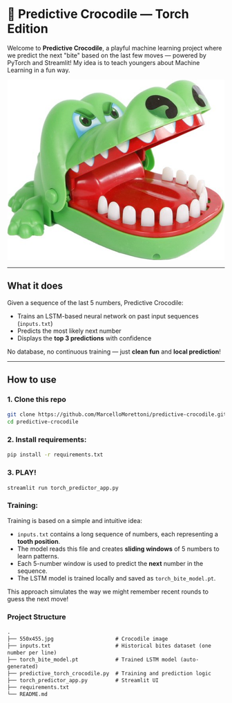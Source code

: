 # 🐊 Predictive Crocodile — Torch Edition

Welcome to **Predictive Crocodile**, a playful machine learning project where we predict the next "bite" based on the last few moves — powered by PyTorch and Streamlit!
My idea is to teach youngers about Machine Learning in a fun way.

![Crocodile Logo](550x455.jpg)

---

## What it does

Given a sequence of the last 5 numbers, Predictive Crocodile:
- Trains an LSTM-based neural network on past input sequences (`inputs.txt`)
- Predicts the most likely next number
- Displays the **top 3 predictions** with confidence

No database, no continuous training — just **clean fun** and **local prediction**!

---

## How to use

### 1. Clone this repo
```bash
git clone https://github.com/MarcelloMorettoni/predictive-crocodile.git
cd predictive-crocodile
```

### 2. Install requirements:
```bash
pip install -r requirements.txt
```

### 3. PLAY!
```bash
streamlit run torch_predictor_app.py
```

### Training:

Training is based on a simple and intuitive idea:

- `inputs.txt` contains a long sequence of numbers, each representing a **tooth position**.
- The model reads this file and creates **sliding windows** of 5 numbers to learn patterns.
- Each 5-number window is used to predict the **next** number in the sequence.
- The LSTM model is trained locally and saved as `torch_bite_model.pt`.

This approach simulates the way we might remember recent rounds to guess the next move!

### Project Structure
```
.
├── 550x455.jpg                    # Crocodile image
├── inputs.txt                     # Historical bites dataset (one number per line)
├── torch_bite_model.pt            # Trained LSTM model (auto-generated)
├── predictive_torch_crocodile.py  # Training and prediction logic
├── torch_predictor_app.py         # Streamlit UI
├── requirements.txt
└── README.md
```
